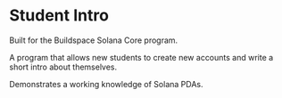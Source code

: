 # Student Intro
Built for the Buildspace Solana Core program.

A program that allows new students to create new accounts and write a short intro about themselves.

Demonstrates a working knowledge of Solana PDAs.

